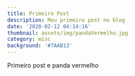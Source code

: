 ```yaml
---
title: Primeiro Post
description: Meu primeiro post no blog
date: '2020-02-12 04:14:16'
thumbnail: assets/img/pandaVermelho.jpg
category: misc
background: '#7AAB13'
---
```

Primeiro post e panda vermelho
